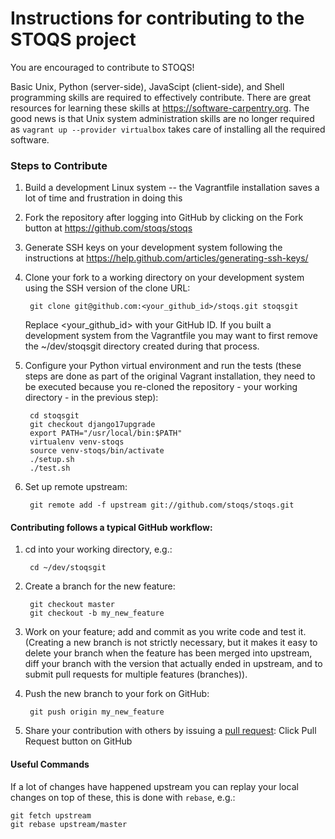 Instructions for contributing to the STOQS project
==================================================

You are encouraged to contribute to STOQS!

Basic Unix, Python (server-side), JavaScipt (client-side), and Shell programming skills are required to effectively contribute. 
There are great resources for learning these skills at https://software-carpentry.org.
The good news is that Unix system administration skills are no longer required as `vagrant up --provider virtualbox` takes care of installing all the required software.

### Steps to Contribute
 
1. Build a development Linux system -- the Vagrantfile installation saves a lot of time and frustration in doing this

2. Fork the repository after logging into GitHub by clicking on the Fork button at https://github.com/stoqs/stoqs

3. Generate SSH keys on your development system following the instructions at https://help.github.com/articles/generating-ssh-keys/

4. Clone your fork to a working directory on your development system using the SSH version of the clone URL:

        git clone git@github.com:<your_github_id>/stoqs.git stoqsgit

   Replace \<your_github_id\> with your GitHub ID. If you built a development system from the Vagrantfile you may want to first remove the ~/dev/stoqsgit directory created during that process.

5. Configure your Python virtual environment and run the tests (these steps are done as part of the original Vagrant installation, they need to be executed because you re-cloned the repository - your working directory - in the previous step):

        cd stoqsgit
        git checkout django17upgrade
        export PATH="/usr/local/bin:$PATH"
        virtualenv venv-stoqs
        source venv-stoqs/bin/activate
        ./setup.sh
        ./test.sh

6. Set up remote upstream:

        git remote add -f upstream git://github.com/stoqs/stoqs.git

#### Contributing follows a typical GitHub workflow:

1. cd into your working directory, e.g.:

        cd ~/dev/stoqsgit

2. Create a branch for the new feature: 

        git checkout master
        git checkout -b my_new_feature

3. Work on your feature; add and commit as you write code and test it. (Creating a new branch is not strictly necessary, 
but it makes it easy to delete your branch when the feature has been merged into upstream, diff your branch 
with the version that actually ended in upstream, and to submit pull requests for multiple features (branches)).

4. Push the new branch to your fork on GitHub:

        git push origin my_new_feature

5. Share your contribution with others by issuing a [pull request](https://help.github.com/articles/using-pull-requests/): Click Pull Request button on GitHub

#### Useful Commands

If a lot of changes have happened upstream you can replay your local changes 
on top of these, this is done with `rebase`, e.g.:

    git fetch upstream
    git rebase upstream/master

